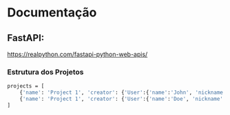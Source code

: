 # Documentação

## FastAPI:

https://realpython.com/fastapi-python-web-apis/

### Estrutura dos Projetos

```bash
projects = [
    {'name': 'Project 1', 'creator': {'User':{'name':'John', 'nickname':'Jo'}},'step':'1', 'tasks':[1,2,3,4,5], 'team':[{'User':{'name':'Doe', 'nickname':'Do'}},{'User':{'name':'John', 'nickname':'Jo'}}]},
    {'name': 'Project 1', 'creator': {'User':{'name':'Doe', 'nickname':'Do'}},'step':'1', 'tasks':[6,7], 'team': [{'User':{'name':'John', 'nickname':'Jo'}},{'User':{'name':'Doe', 'nickname':'Do'}}]}
]

```